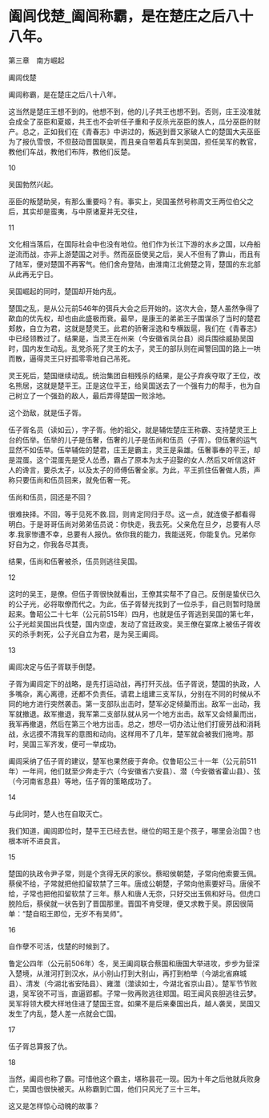 # 阖闾伐楚_阖闾称霸，是在楚庄之后八十八年。

第三章　南方崛起

阖闾伐楚

阖闾称霸，是在楚庄之后八十八年。

这当然是楚庄王想不到的。他想不到，他的儿子共王也想不到。否则，庄王没准就会成全了巫臣和夏姬，共王也不会听任子重和子反杀光巫臣的族人，瓜分巫臣的财产。总之，正如我们在《青春志》中讲过的，叛逃到晋又家破人亡的楚国大夫巫臣为了报仇雪恨，不但鼓动晋国联吴，而且亲自带着兵车到吴国，担任吴军的教官，教他们车战，教他们布阵，教他们反楚。

10

吴国勃然兴起。

巫臣的叛楚助吴，有那么重要吗？有。事实上，吴国虽然号称周文王两位伯父之后，其实却是蛮夷，与中原诸夏并无交往，

11

文化相当落后，在国际社会中也没有地位。他们作为长江下游的水乡之国，以舟船逆流而战，亦非上游楚国之对手。然而巫臣使吴之后，吴人不但有了靠山，而且有了陆军，便对楚国不再客气。他们舍舟登陆，由淮南江北俯楚之背，楚国的东北部从此再无宁日。

吴国崛起的同时，楚国却开始内乱。

楚国之乱，是从公元前546年的弭兵大会之后开始的。这次大会，楚人虽然争得了歃血的优先权，却也由此盛极而衰。最早，是康王的弟弟王子围谋杀了当时的楚君郏敖，自立为君，这就是楚灵王。此君的骄奢淫逸和专横跋扈，我们在《青春志》中已经领教过了。结果是，当灵王在州来（今安徽省凤台县）阅兵围徐威胁吴国时，国内发生动乱。乱党杀死了灵王的太子，灵王的部队则在闻警回国的路上一哄而散，逼得灵王只好孤零零地自己吊死。

灵王死后，楚国继续动乱。统治集团自相残杀的结果，是公子弃疾夺取了王位，改名熊居，这就是楚平王。正是这位平王，给吴国送去了一个强有力的帮手，也为自己树立了一个强劲的敌人，最后弄得楚国一败涂地。

这个劲敌，就是伍子胥。

伍子胥名员（读如云），字子胥。他的祖父，就是辅佐楚庄王称霸、支持楚灵王上台的伍举。伍举的儿子是伍奢，伍奢的儿子是伍尚和伍员（子胥）。但伍奢的运气显然不如伍举。伍举辅佐的楚君，庄王是霸主，灵王是枭雄。伍奢事奉的平王，却是混蛋。这个混蛋先是受人怂恿，霸占了原本为太子迎娶的女人.然后又听信这奸人的谗言，要杀太子，以及太子的师傅伍奢全家。为此，平王抓住伍奢做人质，声称只要伍尚和伍员回来，就免伍奢一死。

伍尚和伍员，回还是不回？

很难抉择。不回，等于见死不救.回，则肯定同归于尽。这一点，就连傻子都看得明白。于是哥哥伍尚对弟弟伍员说：你快走，我去死。父亲危在旦夕，总要有人尽孝.我家惨遭不幸，总要有人报仇。依你我的能力，我能送死，你能复仇。兄弟你好自为之，你我各尽其责。

结果，伍尚和伍奢被杀，伍员则逃往吴国。

12

这时的吴王，是僚。但伍子胥很快就看出，王僚其实帮不了自己。反倒是蛰伏已久的公子光，必将取僚而代之。为此，伍子胥替光找到了一位杀手，自己则暂时隐居起来。鲁昭公二十七年（公元前515年）四月，也就是伍子胥逃到吴国的第七年，公子光趁吴国出兵伐楚，国内空虚，发动了宫廷政变。吴王僚在宴席上被伍子胥收买的杀手刺死，公子光自立为君，是为吴王阖闾。

13

阖闾决定与伍子胥联手倒楚。

子胥为阖闾定下的战略，是先打运动战，再打歼灭战。伍子胥说，楚国的执政，人多嘴杂，离心离德，还都不负责任。请君上组建三支军队，分别在不同的时候从不同的地方进行突然袭击。第一支部队出击时，楚军必定倾巢而出。敌军一出动，我军就撤退。敌军撤退，我军第二支部队就从另一个地方出击。敌军又会倾巢而出，我军再撤退，然后在第三个地方出击。总之，想尽一切办法让他们打疲劳战和消耗战，永远摸不清我军的意图和动向。这样用不了几年，楚军就会被我们拖垮。那时，吴国三军齐发，便可一举成功。

阖闾采纳了伍子胥的建议，楚军也果然疲于奔命。仅鲁昭公三十一年（公元前511年）一年间，他们就至少奔走于六（今安徽省六安县）、潜（今安徽省霍山县）、弦（今河南省息县）等地，伍子胥的策略成功了。

14

与此同时，楚人也在自取灭亡。

我们知道，阖闾即位时，楚平王已经去世。继位的昭王是个孩子，哪里会治国？也根本听不进良言。

15

楚国的执政令尹子常，则是个贪得无厌的家伙。蔡昭侯朝楚，子常向他索要玉佩。蔡侯不给，子常就把他扣留软禁了三年。唐成公朝楚，子常向他索要好马。唐侯不给，子常也把他扣留软禁了三年。蔡人和唐人无奈，只好交出玉佩和好马。但虎口脱险后，蔡侯就一状告到了晋国那里。晋国不肯受理，便又求教于吴。原因很简单：“楚自昭王即位，无岁不有吴师”。

16

自作孽不可活，伐楚的时候到了。

鲁定公四年（公元前506年）冬，吴王阖闾联合蔡国和唐国大举进攻，步步为营深入楚境，从淮河打到汉水，从小别山打到大别山，再打到柏举（今湖北省麻城县）、清发（今湖北省安陆县）、雍澨（澨读如士，今湖北省京山县）。楚军节节败退，吴军锐不可当，直逼郢都。子常一败再败逃往郑国。昭王闻风丧胆逃往云梦。吴军将领大模大样地住进了楚国王宫。如果不是后来秦国出兵，越人袭吴，吴国又发生了内乱，楚人差一点就会亡国。

17

伍子胥总算报了仇。

18

当然，阖闾也称了霸。可惜他这个霸主，堪称昙花一现。因为十年之后他就兵败身亡，吴国也很快被灭。从称霸到亡国，他们只风光了三十三年。

这又是怎样惊心动魄的故事？
